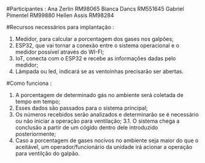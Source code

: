 #Participantes :
Ana Zerlin         RM98065
Bianca Dancs       RM551645
Gabriel Pimentel   RM99880
Hellen Assis       RM98284

#Recursos necessários para implantação :
 1. Medidor, para calcular a porcentagem dos gases nos galpões;
 2. ESP32, que vai tornar a conexão entre o sistema operacional e o medidor possível através do WI-FI;
 3. IoT, conecta com o ESP32 e recebe as informações dadas pelo medidor;
 4. Lâmpada ou led, indicará se as ventoinhas precisarão ser abertas.

#Como funciona :
1. A porcentagem de determinado gás no ambiente será coletada de tempo em tempo;
2. Esses dados são passados para o sistema principal;
3. Os números recebidos serão analizados e determinarão se é necessário ou não iniciar a operação para ventilação;
3.1. O sistema chega a conclusão a partir de um cógido dentro dele introduzido posteriormente;
4. Caso a porcentagem de gases nocivos no ambiente seja maior do que o aceitável, um operador/funcionário da unidade irá acionar a operação para ventilção do galpão.
